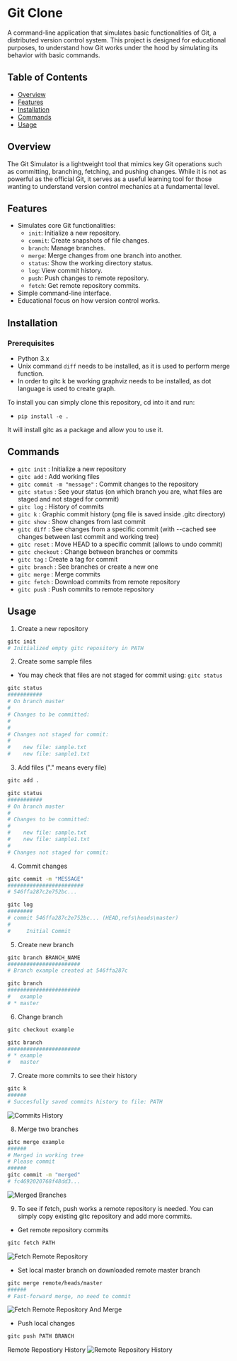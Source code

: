# Git Clone

A command-line application that simulates basic functionalities of Git, a distributed version control system. This project is designed for educational purposes, to understand how Git works under the hood by simulating its behavior with basic commands.

## Table of Contents
- [Overview](#overview)
- [Features](#features)
- [Installation](#installation)
- [Commands](#commands)
- [Usage](#usage)

## Overview

The Git Simulator is a lightweight tool that mimics key Git operations such as committing, branching, fetching, and pushing changes. While it is not as powerful as the official Git, it serves as a useful learning tool for those wanting to understand version control mechanics at a fundamental level.

## Features
- Simulates core Git functionalities:
  - `init`: Initialize a new repository.
  - `commit`: Create snapshots of file changes.
  - `branch`: Manage branches.
  - `merge`: Merge changes from one branch into another.
  - `status`: Show the working directory status.
  - `log`: View commit history.
  - `push`: Push changes to remote repository.
  - `fetch`: Get remote repository commits.
- Simple command-line interface.
- Educational focus on how version control works.

## Installation

### Prerequisites
- Python 3.x
- Unix command `diff` needs to be installed, as it is used to perform merge function.
- In order to gitc k be working graphviz needs to be installed, as dot language is used to create graph.

To install you can simply clone this repository, cd into it and run:
- ```pip install -e .```

It will install gitc as a package and allow you to use it.

## Commands
- `gitc init` : Initialize a new repository
- `gitc add` : Add working files
- `gitc commit -m "message"` : Commit changes to the repository
- `gitc status` : See your status (on which branch you are, what files are staged and not staged for commit)
- `gitc log` : History of commits
- `gitc k` : Graphic commit history (png file is saved inside .gitc directory)
- `gitc show` : Show changes from last commit
- `gitc diff` : See changes from a specific commit (with --cached see changes between last commit and working tree)
- `gitc reset` : Move HEAD to a specific commit (allows to undo commit)
- `gitc checkout` : Change between branches or commits
- `gitc tag` : Create a tag for commit
- `gitc branch` : See branches or create a new one
- `gitc merge` : Merge commits
- `gitc fetch` : Download commits from remote repository
- `gitc push` : Push commits to remote repository


## Usage

1. Create a new repository

```bash
gitc init 
# Initialized empty gitc repository in PATH
```
2. Create some sample files
  - You may check that files are not staged for commit using: `gitc status`

```bash
gitc status
###########
# On branch master
# 
# Changes to be committed:
#
#
# Changes not staged for commit:
#
#    new file: sample.txt
#    new file: sample1.txt
```

3. Add files ("." means every file)
```bash
gitc add .
```

```bash
gitc status
###########
# On branch master
#
# Changes to be committed:
#
#    new file: sample.txt
#    new file: sample1.txt
#
# Changes not staged for commit:
```

4. Commit changes
```bash
gitc commit -m "MESSAGE"
########################
# 546ffa287c2e752bc... 
```

```python
gitc log
########
# commit 546ffa287c2e752bc... (HEAD,refs\heads\master)
#
#     Initial Commit
```

5. Create new branch
```bash
gitc branch BRANCH_NAME
#######################
# Branch example created at 546ffa287c
```
```bash
gitc branch
#######################
#   example
# * master
```

6. Change branch
```bash
gitc checkout example
```
```bash
gitc branch
#######################
# * example
#   master
```

7. Create more commits to see their history
```bash
gitc k
######
# Succesfully saved commits history to file: PATH
```
![Commits History](./readmeAssets/commits_history.png)

8. Merge two branches
```bash
gitc merge example
######
# Merged in working tree
# Please commit
######
gitc commit -m "merged"
# fc4692020768f48dd3...
```
![Merged Branches](./readmeAssets/merged.png)

9. To see if fetch, push works a remote repository is needed. You can simply copy existing gitc repository and add more commits.

- Get remote repository commits
```bash
gitc fetch PATH
```
![Fetch Remote Repository](./readmeAssets/fetched.png)
- Set local master branch on downloaded remote master branch
```bash
gitc merge remote/heads/master
######
# Fast-forward merge, no need to commit
```
![Fetch Remote Repository And Merge](./readmeAssets/fetched_merged.png)

- Push local changes
```bash
gitc push PATH BRANCH
```
Remote Repostiory History
![Remote Repository History](./readmeAssets/remote_repository.png)